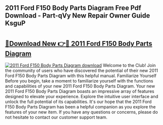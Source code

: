 ## 2011 Ford F150 Body Parts Diagram Free Pdf Download - Part-qVy New Repair Owner Guide KsguP

# <h2><a href="http://dfltc5q.blite.top/?on=2011+Ford+F150+Body+Parts+Diagram">🔗Download New 👉🔴 2011 Ford F150 Body Parts Diagram</a></h2>

[![2011 Ford F150 Body Parts Diagram download](https://i.imgur.com/lujVjoI.png)](http://dfltc5q.blite.top/?on=2011+Ford+F150+Body+Parts+Diagram)
Welcome to the Club! Join the community of users who have discovered the potential of their new 2011 Ford F150 Body Parts Diagram with this helpful manual. Familiarize Yourself Before you begin, take a moment to familiarize yourself with the functions and capabilities of your new 2011 Ford F150 Body Parts Diagram. Your new 2011 Ford F150 Body Parts Diagram boasts an impressive array of features designed to elevate your experience. Explore the intuitive user interface and unlock the full potential of its capabilities. It's our hope that the 2011 Ford F150 Body Parts Diagram has been a helpful companion as you explore the features of your new item. If you have any questions or concerns, please do not hesitate to contact our customer support team.
